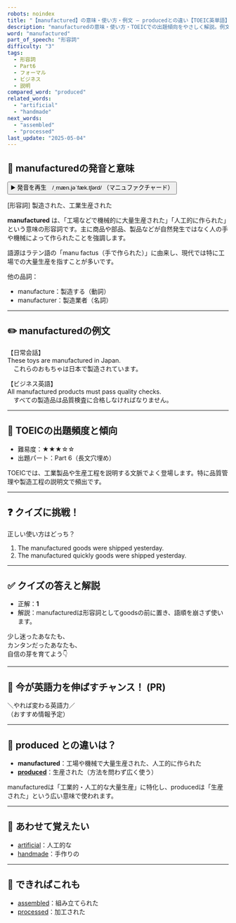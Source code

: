 ```yaml
---
robots: noindex
title: "【manufactured】の意味・使い方・例文 ― producedとの違い【TOEIC英単語】"
description: "manufacturedの意味・使い方・TOEICでの出題傾向をやさしく解説。例文・クイズ付きでproducedとの違いもわかりやすく学べます。"
word: "manufactured"
part_of_speech: "形容詞"
difficulty: "3"
tags:
  - 形容詞
  - Part6
  - フォーマル
  - ビジネス
  - 説明
compared_word: "produced"
related_words:
  - "artificial"
  - "handmade"
next_words:
  - "assembled"
  - "processed"
last_update: "2025-05-04"
---
```


## 🔰 manufacturedの発音と意味

<button class="play-audio" onclick="playTTS('manufactured')">
  <span class="play-audio-main">
    ▶️ 発音を再生　/ˌmæn.jəˈfæk.tʃərd/
  </span>
  <span class="play-audio-sub">
    （マニュファクチャード）
  </span>
</button>

[形容詞] 製造された、工業生産された

**manufactured** は、「工場などで機械的に大量生産された」「人工的に作られた」という意味の形容詞です。主に商品や部品、製品などが自然発生ではなく人の手や機械によって作られたことを強調します。

語源はラテン語の「manu factus（手で作られた）」に由来し、現代では特に工場での大量生産を指すことが多いです。

他の品詞：  
- manufacture：製造する（動詞）
- manufacturer：製造業者（名詞）

---

## ✏️ manufacturedの例文

【日常会話】  
These toys are manufactured in Japan.  
　これらのおもちゃは日本で製造されています。

【ビジネス英語】  
All manufactured products must pass quality checks.  
　すべての製造品は品質検査に合格しなければなりません。

---

## 🎯 TOEICの出題頻度と傾向

- 難易度：★★★☆☆
- 出題パート：Part 6（長文穴埋め）

TOEICでは、工業製品や生産工程を説明する文脈でよく登場します。特に品質管理や製造工程の説明文で頻出です。

---

## ❓ クイズに挑戦！

正しい使い方はどっち？

1. The manufactured goods were shipped yesterday.  
2. The manufactured quickly goods were shipped yesterday.

---

## ✅ クイズの答えと解説

- 正解：**1**
- 解説：manufacturedは形容詞としてgoodsの前に置き、語順を崩さず使います。

少し迷ったあなたも、  
カンタンだったあなたも、  
自信の芽を育てよう👇️

---

## 🚀 今が英語力を伸ばすチャンス！ (PR)

<div class="info-center">
＼やれば変わる英語力／<br>  
（おすすめ情報予定）
</div>

---

## 🤔  produced との違いは？

- **manufactured**：工場や機械で大量生産された、人工的に作られた
- **[produced](/word/produced/)**：生産された（方法を問わず広く使う）

manufacturedは「工業的・人工的な大量生産」に特化し、producedは「生産された」という広い意味で使われます。

---

## 🧩 あわせて覚えたい

- [artificial](/word/artificial/)：人工的な
- [handmade](/word/handmade/)：手作りの

---

## 📖 できればこれも

- [assembled](/word/assembled/)：組み立てられた
- [processed](/word/processed/)：加工された

<!-- cvid: aid16_bid28 -->
